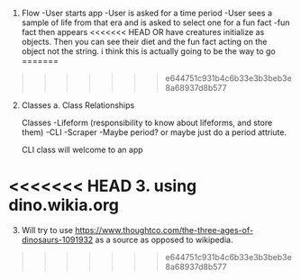 




1.  Flow
    -User starts app 
    -User is asked for a time period 
    -User sees a sample of life from that era and is asked to select one for a fun fact 
    -fun fact then appears 
<<<<<<< HEAD
OR  have creatures initialize as objects.  Then you can see their diet and the fun fact acting on the object not the string.  i think this is actually going to be the way to go  
=======
>>>>>>> e644751c931b4c6b33e3b3beb3e8a68937d8b577
    

2.  Classes 
    a.  Class Relationships


    Classes
      -Lifeform (responsibility to know about lifeforms, and store them)
      -CLI
      -Scraper 
      -Maybe period?  or maybe just do a period attriute.  
      
      
      CLI class will welcome to an app 
      
<<<<<<< HEAD
3.  using dino.wikia.org 
=======
3.  Will try to use https://www.thoughtco.com/the-three-ages-of-dinosaurs-1091932 as a source as opposed to wikipedia.  
>>>>>>> e644751c931b4c6b33e3b3beb3e8a68937d8b577
